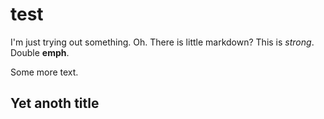 test
====

I'm just trying out something.
Oh. There is little markdown?
This is _strong_.
Double __emph__.

Some more text.
## Yet anoth title



